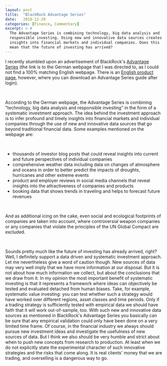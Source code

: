 ```yaml
---
layout: post
title:  "BlackRock Advantage Series"
date:   2018-12-29
categories: [Finance, Commentary]
excerpt: > #
  The Advantage Series is combining technology, big data analysis and
  responsible investing. Using new and innovative data sources creates
  insights into financial markets and individual companies. Does this
  mean that the future of investing has arrived? 
---
```


I recently stumbled upon an advertisement of BlackRock's [Advantage
Series](https://www.blackrock.com/de/finanzberater-und-banken/fonds-im-fokus/advantage-serie?siteEntryPassthrough=true&cid=ba:linkedin:sponcon:adv&locale=de_DE&userType=intermediaries)
(the link is to the German webpage that I was directed to, as I could
not find a 100% matching English webpage. There is an [English product
page](https://www.blackrock.com/investing/investment-ideas/advantage),
however, where you can download an Advantage Series guide after
login). 

<br>

According to the German webpage, the Advantage Series is combining
"technology, big data analysis and responsible investing" in the form
of a systematic investment approach. The idea behind the investment
approach is to infer profound and timely insights into financial
markets and individual companies through the use of new and innovative
data sources that go beyond traditional financial data. Some examples
mentioned on the webpage are:

<br>

- thousands of investor blog posts that could reveal
  insights into current and future perspectives of individual
  companies
- comprehensive weather data including data on changes of atmosphere
  and oceans in order to better predict the impacts of droughts,
  hurricanes and other extreme events
- product and employer reviews in social media channels that reveal
  insights into the attractiveness of companies and products
- booking data that shows trends in traveling and helps to forecast
  future revenues

<br>

And as additional icing on the cake, even social and ecological
footprints of companies are taken into account, where controversial
weapon companies or any companies that violate the principles of the
UN Global Compact are excluded.

<br>

Sounds pretty much like the future of investing has already arrived,
right? Well, I definitely support a data driven and systematic
investment approach. Let me nevertheless give a word of caution
though. New sources of data may very well imply that we have more
information at our disposal. But it is not about how much information
we collect, but about the conclusions that we draw from it. In my
opinion the most important benefit of systematic investing is that it
represents a framework where ideas can objectively be tested and
evaluated detached from human biases. Take, for example, systematic
value investing: you can test whether such a strategy would have
worked over different regions, asset classes and time periods. Only if
a trading strategy is sufficiently tested with empirical data we
should have faith that it will work out-of-sample, too. With such new
and innovative data sources as mentioned in BlackRock's Advantage
Series you basically can be sure that any empirical validation could
only have been done on a very limited time frame. Of course, in the
financial industry we always should pursue new investment ideas and
investigate the usefulness of new sources of data. But I think we also
should be very humble and strict about when to push new concepts from
research to production. At least when we do not explicitly state the
experimental character of such innovative strategies and the risks
that come along. It is real clients' money that we are trading, and
overselling is a dangerous way to go.